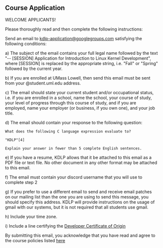 ## Course Application

WELCOME APPLICANTS!

Please thoroughly read and then complete the following instructions:

Send an email to kdlp-application@googlegroups.com satisfying the following conditions:

a) The subject of the email contains your full legal name followed by the text "-- [SESSION] Application for Introduction to Linux Kernel Development", where [SESSION] is replaced by the appropriate string, i.e. "Fall" or "Spring" followed by the current year.

b) If you are enrolled at UMass Lowell, then send this email must be sent from your @student.uml.edu address.

c) The email should state your current student and/or occupational status, i.e. if you are enrolled in a school, name the school, your course of study, your level of progress through this course of study, and if you are employed, name your employer (or business, if you own one), and your job title.

d) The email should contain your response to the following question:

	What does the following C language expression evaluate to?

	"KDLP"[4]

	Explain your answer in fewer than 5 complete English sentences.

e) If you have a resume, KDLP allows that it be attached to this email as a PDF file or text file. No other document in any other format may be attached to this email.

f) The email must contain your discord username that you will use to complete step 2

g) If you prefer to use a different email to send and receive email patches on our mailing list than the one you are using to send this message, you should specify this address. KDLP will provide instructions on the usage of gmail with our systems, but it is not required that all students use gmail.

h) Include your time zone.

i) Include a line certifying the [Developer Certificate of Origin](https://bssw.io/items/the-developer-certificate-of-origin)

By submitting this email, you acknowledge that you have read and agree to the course policies listed [here](course_policies.html)

